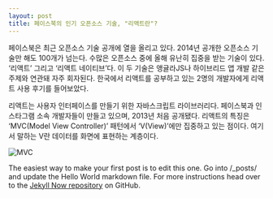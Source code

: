 ```yaml
---
layout: post
title: 페이스북의 인기 오픈소스 기술, "리액트란"?
---
```



페이스북은 최근 오픈소스 기술 공개에 열을 올리고 있다. 2014년 공개한 오픈소스 기술만 해도 100개가 넘는다. 수많은 오픈소스 중에 올해 유난히 집중을 받는 기술이 있다. ‘리액트’ 그리고 ‘리액트 네이티브’다. 이 두 기술은 앵귤라JS나 하이브리드 앱 개발 같은 주제와 연관돼 자주 회자된다. 한국에서 리액트를 공부하고 있는 2명의 개발자에게 리액트 사용 후기를 들어보았다.

리액트는 사용자 인터페이스를 만들기 위한 자바스크립트 라이브러리다. 페이스북과 인스타그램 소속 개발자들이 만들고 있으며, 2013년 처음 공개됐다. 리액트의 특징은 ‘MVC(Model View Controller)’ 패턴에서 ‘V(View)’에만 집중하고 있는 점이다. 여기서 말하는 V란 데이터를 화면에 표현하는 계층이다.

![MVC](https://raw.githubusercontent.com/kimjaegon/kimjaegon.github.io/master/images/react_01_V_of_MVC-re.jpg)

The easiest way to make your first post is to edit this one. Go into /_posts/ and update the Hello World markdown file. For more instructions head over to the [Jekyll Now repository](https://github.com/barryclark/jekyll-now) on GitHub.
